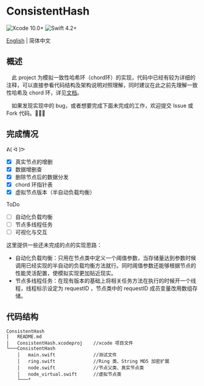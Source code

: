 # ConsistentHash
![Xcode 10.0+](https://img.shields.io/badge/Xcode-10.0%2B-blue.svg)
![Swift 4.2+](https://img.shields.io/badge/Swift-4.2%2B-orange.svg)

[English](https://github.com/Mclarenyang/ConsistentHash/blob/master/README.md) | 简体中文

## 概述
&emsp;此 project 为模拟一致性哈希环（chord环）的实现，代码中已经有较为详细的注释，可以直接参看代码结构及架构说明对照理解，同时建议在此之前先理解一致性哈希及 chord 环，详见[文档](https://github.com/dmclNewbee302/DMCL-2018)。

&emsp;如果发现实现中的 bug，或者想要完成下面未完成的工作，欢迎提交 Issue 或 Fork 代码。🙋🙋‍♂️

## 完成情况
ᕕ( ᐛ )ᕗ
- [x] 真实节点的增删
- [x] 数据增删查
- [x] 删除节点后的数据分发
- [x] chord 环指针表
- [x] 虚拟节点版本（半自动负载均衡）

ToDo
- [ ] 自动化负载均衡
- [ ] 节点多线程任务
- [ ] 可视化与交互

这里提供一些还未完成的点的实现思路：
- 自动化负载均衡：只用在节点类中定义一个阈值参数，当存储量达到参数时候调用已经实现的半自动的负载均衡方法就行。同时阈值参数还能够根据节点的性能灵活配置，使模拟实现更加贴近现实。
- 节点多线程任务：在现有版本的基础上将相关任务方法在执行的时候开一个线程，线程标示设定为 requestID ，节点类中的 requestID 成员变量改用数组存储。

## 代码结构
```
ConsistentHash
│   README.md
│   ConsistentHash.xcodeproj    //xcode 项目文件
└───ConsistentHash
    │   main.swift              //测试文件
    │   ring.swift              //Ring 类、String MD5 加密扩展
    │   node.swift              //节点父类、真实节点类
    │   node_virtual.swift      //虚拟节点类
    └───*
```

